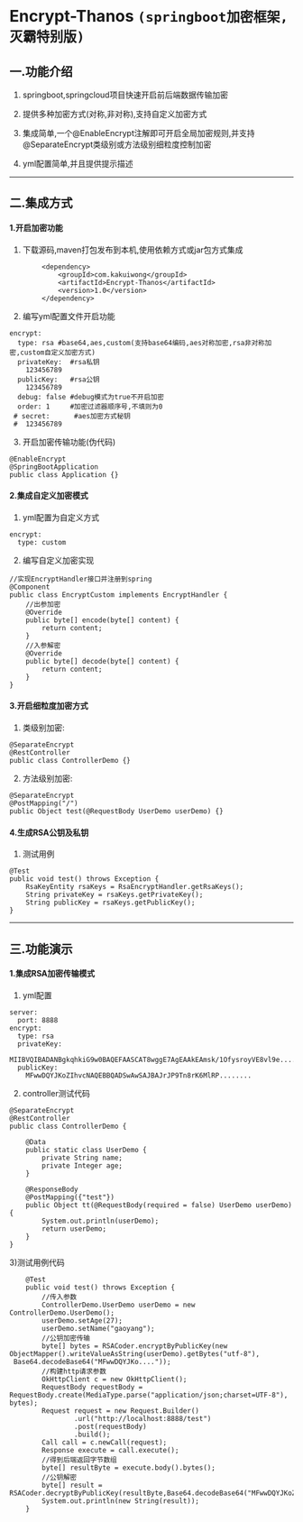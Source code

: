 # Encrypt-Thanos `(springboot加密框架,灭霸特别版)`



## 一.功能介绍

1) springboot,springcloud项目快速开启前后端数据传输加密

2) 提供多种加密方式(对称,非对称),支持自定义加密方式

3) 集成简单,一个@EnableEncrypt注解即可开启全局加密规则,并支持@SeparateEncrypt类级别或方法级别细粒度控制加密

4) yml配置简单,并且提供提示描述



------



## 二.集成方式

#### 1.开启加密功能

1) 下载源码,maven打包发布到本机,使用依赖方式或jar包方式集成

```
		<dependency>
            <groupId>com.kakuiwong</groupId>
            <artifactId>Encrypt-Thanos</artifactId>
            <version>1.0</version>
        </dependency>
```

2) 编写yml配置文件开启功能

```
encrypt:
  type: rsa #base64,aes,custom(支持base64编码,aes对称加密,rsa非对称加密,custom自定义加密方式)
  privateKey:  #rsa私钥 
  	123456789
  publicKey:   #rsa公钥
    123456789
  debug: false #debug模式为true不开启加密
  order: 1     #加密过滤器顺序号,不填则为0
 # secret:      #aes加密方式秘钥
 # 	123456789
```

3) 开启加密传输功能(伪代码)

```
@EnableEncrypt
@SpringBootApplication
public class Application {}
```



#### 2.集成自定义加密模式

1) yml配置为自定义方式

```
encrypt:
  type: custom
```

2) 编写自定义加密实现

```
//实现EncryptHandler接口并注册到spring
@Component
public class EncryptCustom implements EncryptHandler {
	//出参加密
    @Override
    public byte[] encode(byte[] content) {
        return content;
    }
    //入参解密
    @Override
    public byte[] decode(byte[] content) {
        return content;
    }
}
```

#### 3.开启细粒度加密方式

1) 类级别加密:

```
@SeparateEncrypt
@RestController
public class ControllerDemo {}
```

2) 方法级别加密:

```
@SeparateEncrypt
@PostMapping("/")
public Object test(@RequestBody UserDemo userDemo) {}
```

#### 4.生成RSA公钥及私钥

1) 测试用例

```
@Test
public void test() throws Exception {
    RsaKeyEntity rsaKeys = RsaEncryptHandler.getRsaKeys();
    String privateKey = rsaKeys.getPrivateKey();
    String publicKey = rsaKeys.getPublicKey();
}
```



------



## 三.功能演示

#### 1.集成RSA加密传输模式

1) yml配置

```
server:
  port: 8888
encrypt:
  type: rsa
  privateKey:
    MIIBVQIBADANBgkqhkiG9w0BAQEFAASCAT8wggE7AgEAAkEAmsk/1OfysroyVE8vl9e........
  publicKey:
    MFwwDQYJKoZIhvcNAQEBBQADSwAwSAJBAJrJP9Tn8rK6MlRP........
```

2) controller测试代码

```
@SeparateEncrypt
@RestController
public class ControllerDemo {
	
	@Data
    public static class UserDemo {
        private String name;
        private Integer age;
    }

    @ResponseBody
    @PostMapping({"test"})
    public Object tt(@RequestBody(required = false) UserDemo userDemo) {
        System.out.println(userDemo);
        return userDemo;
    }
}

```

3)测试用例代码

```
	@Test
    public void test() throws Exception {
    	//传入参数
        ControllerDemo.UserDemo userDemo = new ControllerDemo.UserDemo();
        userDemo.setAge(27);
        userDemo.setName("gaoyang");
        //公钥加密传输
        byte[] bytes = RSACoder.encryptByPublicKey(new ObjectMapper().writeValueAsString(userDemo).getBytes("utf-8"),
 Base64.decodeBase64("MFwwDQYJKo...."));
 		//构建http请求参数
        OkHttpClient c = new OkHttpClient();
        RequestBody requestBody = RequestBody.create(MediaType.parse("application/json;charset=UTF-8"), bytes);
        Request request = new Request.Builder()
                .url("http://localhost:8888/test")
                .post(requestBody)
                .build();
        Call call = c.newCall(request);
        Response execute = call.execute();
        //得到后端返回字节数组
        byte[] resultByte = execute.body().bytes();
        //公钥解密
        byte[] result = RSACoder.decryptByPublicKey(resultByte,Base64.decodeBase64("MFwwDQYJKoZIhv....."));
        System.out.println(new String(result));
    }
```